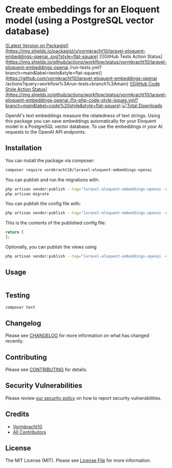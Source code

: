 #  Create embeddings for an Eloquent model (using a PostgreSQL vector database)

[![Latest Version on Packagist](https://img.shields.io/packagist/v/vormkracht10/laravel-eloquent-embeddings-openai .svg?style=flat-square)](https://packagist.org/packages/vormkracht10/laravel-eloquent-embeddings-openai )
[![GitHub Tests Action Status](https://img.shields.io/github/actions/workflow/status/vormkracht10/laravel-eloquent-embeddings-openai /run-tests.yml?branch=main&label=tests&style=flat-square)](https://github.com/vormkracht10/laravel-eloquent-embeddings-openai /actions?query=workflow%3Arun-tests+branch%3Amain)
[![GitHub Code Style Action Status](https://img.shields.io/github/actions/workflow/status/vormkracht10/laravel-eloquent-embeddings-openai /fix-php-code-style-issues.yml?branch=main&label=code%20style&style=flat-square)](https://github.com/vormkracht10/laravel-gpt/actions?query=workflow%3A"Fix+PHP+code+style+issues"+branch%3Amain)
[![Total Downloads](https://img.shields.io/packagist/dt/vormkracht10/laravel-gpt.svg?style=flat-square)](https://packagist.org/packages/vormkracht10/laravel-gpt)

OpenAI's text embeddings measure the relatedness of text strings. Using this package you can save embeddings automatically for your Eloquent model in a PostgreSQL vector database. To use the embeddings in your AI requests to the OpenAI API endpoints.

## Installation

You can install the package via composer:

```bash
composer require vormkracht10/laravel-eloquent-embeddings-openai 
```

You can publish and run the migrations with:

```bash
php artisan vendor:publish --tag="laravel-eloquent-embeddings-openai -migrations"
php artisan migrate
```

You can publish the config file with:

```bash
php artisan vendor:publish --tag="laravel-eloquent-embeddings-openai -config"
```

This is the contents of the published config file:

```php
return [
];
```

Optionally, you can publish the views using

```bash
php artisan vendor:publish --tag="laravel-eloquent-embeddings-openai -views"
```

## Usage

```php
```

## Testing

```bash
composer test
```

## Changelog

Please see [CHANGELOG](CHANGELOG.md) for more information on what has changed recently.

## Contributing

Please see [CONTRIBUTING](CONTRIBUTING.md) for details.

## Security Vulnerabilities

Please review [our security policy](../../security/policy) on how to report security vulnerabilities.

## Credits

- [Vormkracht10](https://github.com/vormkracht10)
- [All Contributors](../../contributors)

## License

The MIT License (MIT). Please see [License File](LICENSE.md) for more information.
